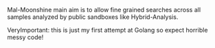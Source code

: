 Mal-Moonshine main aim is to allow fine grained searches across all samples analyzed by public sandboxes like Hybrid-Analysis.

VeryImportant: this is just my first attempt at Golang so expect horrible messy code!
